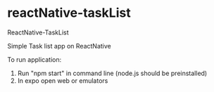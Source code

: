 # reactNative-taskList

ReactNative-TaskList

Simple Task list app on ReactNative

To run application:

1. Run "npm start" in command line (node.js should be preinstalled)
2. In expo open web or emulators
